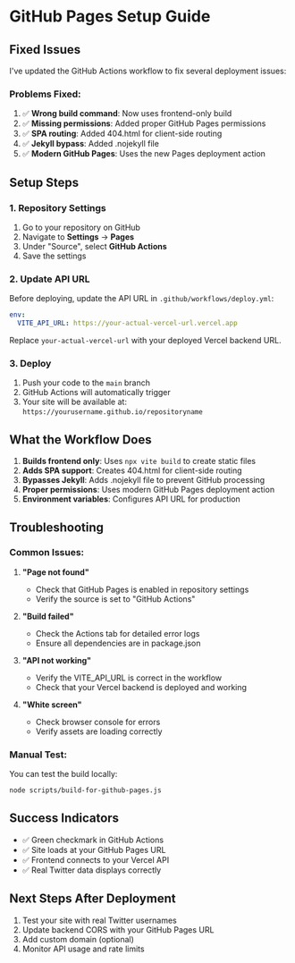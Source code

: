 # GitHub Pages Setup Guide

## Fixed Issues

I've updated the GitHub Actions workflow to fix several deployment issues:

### Problems Fixed:
1. ✅ **Wrong build command**: Now uses frontend-only build
2. ✅ **Missing permissions**: Added proper GitHub Pages permissions
3. ✅ **SPA routing**: Added 404.html for client-side routing
4. ✅ **Jekyll bypass**: Added .nojekyll file
5. ✅ **Modern GitHub Pages**: Uses the new Pages deployment action

## Setup Steps

### 1. Repository Settings
1. Go to your repository on GitHub
2. Navigate to **Settings** → **Pages**
3. Under "Source", select **GitHub Actions**
4. Save the settings

### 2. Update API URL
Before deploying, update the API URL in `.github/workflows/deploy.yml`:

```yaml
env:
  VITE_API_URL: https://your-actual-vercel-url.vercel.app
```

Replace `your-actual-vercel-url` with your deployed Vercel backend URL.

### 3. Deploy
1. Push your code to the `main` branch
2. GitHub Actions will automatically trigger
3. Your site will be available at: `https://yourusername.github.io/repositoryname`

## What the Workflow Does

1. **Builds frontend only**: Uses `npx vite build` to create static files
2. **Adds SPA support**: Creates 404.html for client-side routing
3. **Bypasses Jekyll**: Adds .nojekyll file to prevent GitHub processing
4. **Proper permissions**: Uses modern GitHub Pages deployment action
5. **Environment variables**: Configures API URL for production

## Troubleshooting

### Common Issues:

1. **"Page not found"**
   - Check that GitHub Pages is enabled in repository settings
   - Verify the source is set to "GitHub Actions"

2. **"Build failed"**
   - Check the Actions tab for detailed error logs
   - Ensure all dependencies are in package.json

3. **"API not working"**
   - Verify the VITE_API_URL is correct in the workflow
   - Check that your Vercel backend is deployed and working

4. **"White screen"**
   - Check browser console for errors
   - Verify assets are loading correctly

### Manual Test:
You can test the build locally:
```bash
node scripts/build-for-github-pages.js
```

## Success Indicators

- ✅ Green checkmark in GitHub Actions
- ✅ Site loads at your GitHub Pages URL
- ✅ Frontend connects to your Vercel API
- ✅ Real Twitter data displays correctly

## Next Steps After Deployment

1. Test your site with real Twitter usernames
2. Update backend CORS with your GitHub Pages URL
3. Add custom domain (optional)
4. Monitor API usage and rate limits
